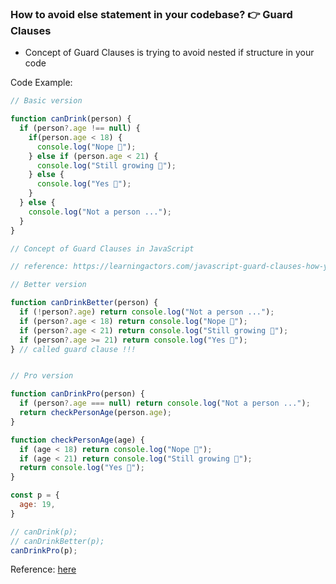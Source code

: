 ### How to avoid else statement in your codebase? 👉 Guard Clauses

* Concept of Guard Clauses is trying to avoid nested if structure in your code


Code Example:

```js
// Basic version

function canDrink(person) {
  if (person?.age !== null) {
    if(person.age < 18) {
      console.log("Nope 👶");
    } else if (person.age < 21) {
      console.log("Still growing 🎏");
    } else {
      console.log("Yes 🍻");
    }
  } else {
    console.log("Not a person ...");
  }
}

// Concept of Guard Clauses in JavaScript

// reference: https://learningactors.com/javascript-guard-clauses-how-you-can-refactor-conditional-logic/

// Better version

function canDrinkBetter(person) {
  if (!person?.age) return console.log("Not a person ...");
  if (person?.age < 18) return console.log("Nope 👶");
  if (person?.age < 21) return console.log("Still growing 🎏");
  if (person?.age >= 21) return console.log("Yes 🍻");
} // called guard clause !!!


// Pro version

function canDrinkPro(person) {
  if (person?.age === null) return console.log("Not a person ...");
  return checkPersonAge(person.age);
}

function checkPersonAge(age) {
  if (age < 18) return console.log("Nope 👶");
  if (age < 21) return console.log("Still growing 🎏");
  return console.log("Yes 🍻");
}

const p = {
  age: 19,
}

// canDrink(p);
// canDrinkBetter(p);
canDrinkPro(p);
```


Reference: <a href="https://learningactors.com/javascript-guard-clauses-how-you-can-refactor-conditional-logic/" target="_blank">here</a>
